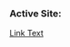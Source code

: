 ### Active Site:
[Link Text]((https://dw-han.github.io/DW-Han-Ordinary-Differential-DFEILD-Solution-Grapher/)https://dw-han.github.io/DW-Han-Ordinary-Differential-DFEILD-Solution-Grapher/)
